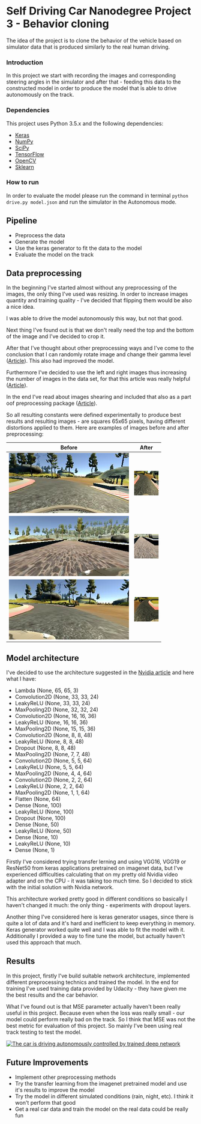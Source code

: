 # Self Driving Car Nanodegree Project 3 - Behavior cloning
The idea of the project is to clone the behavior of the vehicle based on simulator data that is produced similarly to 
the real human driving.
### Introduction
In this project we start with recording the images and corresponding steering angles in the simulator and after that - 
feeding this data to the constructed model in order to produce the model that is able to drive autonomously on the 
track.
### Dependencies
This project uses Python 3.5.x and the following dependencies:
- [Keras](https://keras.io/)
- [NumPy](http://www.numpy.org/)
- [SciPy](https://www.scipy.org/)
- [TensorFlow](http://tensorflow.org)
- [OpenCV](http://opencv.org/)
- [Sklearn](http://scikit-learn.org/)

### How to run
In order to evaluate the model please run the command in terminal
`python drive.py model.json`
and run the simulator in the Autonomous mode.
## Pipeline
- Preprocess the data
- Generate the model
- Use the keras generator to fit the data to the model
- Evaluate the model on the track
## Data preprocessing
In the beginning I've started almost without any preprocessing of the images, the only thing I've used was resizing. 
In order to increase images quantity and training quality - I've decided that flipping them would be also a nice idea.

I was able to drive the model autonomously this way, but not that good. 


Next thing I've found out is that we don't really need the top and the bottom of the image and I've decided to crop it.


After that I've thought about other preprocessing ways and I've come to the conclusion that I can randomly rotate 
image and change their gamma level ([Article](http://www.pyimagesearch.com/2015/10/05/opencv-gamma-correction/)). This also had
improved the model. 


Furthermore I've decided to use the left and right images thus increasing the number of images in the data set, for that
this article was really helpful ([Article](https://medium.com/@billzito/my-first-self-driving-car-e9cd5c04f0f2#.xnnilhery)).


In the end I've read about images shearing and included that also as a part oof preprocessing package 
([Article](https://medium.com/@ksakmann/behavioral-cloning-make-a-car-drive-like-yourself-dc6021152713#.7k8vfppvk)).


So all resulting constants were defined experimentally to produce best results and resulting images - are squares 65x65 
pixels, having different distortions applied to them. 
Here are examples of images before and after preprocessing:

Before | After
------------|---------------
![before](./images/center_2016_12_01_13_31_13_786.jpg) | ![after](./images/1.jpg)
![before](./images/left_2016_12_01_13_35_40_928.jpg) | ![after](./images/2.jpg)
![before](./images/right_2016_12_01_13_46_22_065.jpg) | ![after](./images/3.jpg)

## Model architecture
I've decided to use the architecture suggested in the 
[Nvidia article](http://images.nvidia.com/content/tegra/automotive/images/2016/solutions/pdf/end-to-end-dl-using-px.pdf) 
and here what I have:

- Lambda                (None, 65, 65, 3)             
- Convolution2D  (None, 33, 33, 24)                   
- LeakyReLU         (None, 33, 33, 24)
- MaxPooling2D    (None, 32, 32, 24)               
- Convolution2D  (None, 16, 16, 36)             
- LeakyReLU          (None, 16, 16, 36)            
- MaxPooling2D    (None, 15, 15, 36)             
- Convolution2D  (None, 8, 8, 48)            
- LeakyReLU          (None, 8, 8, 48)           
- Dropout              (None, 8, 8, 48)             
- MaxPooling2D    (None, 7, 7, 48)                 
- Convolution2D  (None, 5, 5, 64)             
- LeakyReLU          (None, 5, 5, 64)            
- MaxPooling2D    (None, 4, 4, 64)            
- Convolution2D  (None, 2, 2, 64)             
- LeakyReLU          (None, 2, 2, 64)            
- MaxPooling2D    (None, 1, 1, 64)               
- Flatten              (None, 64)             
- Dense                  (None, 100)                
- LeakyReLU          (None, 100)                    
- Dropout              (None, 100)                
- Dense                  (None, 50)                
- LeakyReLU          (None, 50)                  
- Dense                  (None, 10)               
- LeakyReLU          (None, 10)                      
- Dense                  (None, 1)  
         
Firstly I've considered trying transfer lerning and using VGG16, VGG19 or ResNet50 from keras applications
pretrained on imagenet data, but I've experienced difficulties calculating that on my pretty old Nvidia video adapter
and on the CPU - it was taking too much time. So I decided to stick with the initial solution with Nvidia network.

This architecture worked pretty good in different conditions so basically I haven't changed it much: the only thing - 
experiments with dropout layers.

Another thing I've considered here is keras generator usages, since there is quite a lot of data and it's hard and 
inefficient to keep everything in memory. Keras generator worked quite well and I was able to fit the model with it.
Additionally I provided a way to fine tune the model, but actually haven't used this approach that much.
## Results
In this project, firstly I've build suitable network architecture, implemented different preprocessing technics and 
trained the model. In the end for training I've used training data provided by Udacity - they have given me the best 
results and the car behavior.

What I've found out is that MSE parameter actually haven't been really useful in this project. Because even when 
the loss was really small - our model could perform really bad on the track. So I think that MSE was not the best metric
for evaluation of this project. So mainly I've been using real track testing to test the model.

[![The car is driving autonomously controlled by trained deep network](http://img.youtube.com/vi/R2tT5iprNF0/0.jpg)](http://www.youtube.com/watch?v=R2tT5iprNF0)
## Future Improvements
- Implement other preprocessing methods
- Try the transfer learning from the imagenet pretrained model and use it's results to improve the model
- Try the model in different simulated conditions (rain, night, etc). I think it won't perform that good
- Get a real car data and train the model on the real data could be really fun
